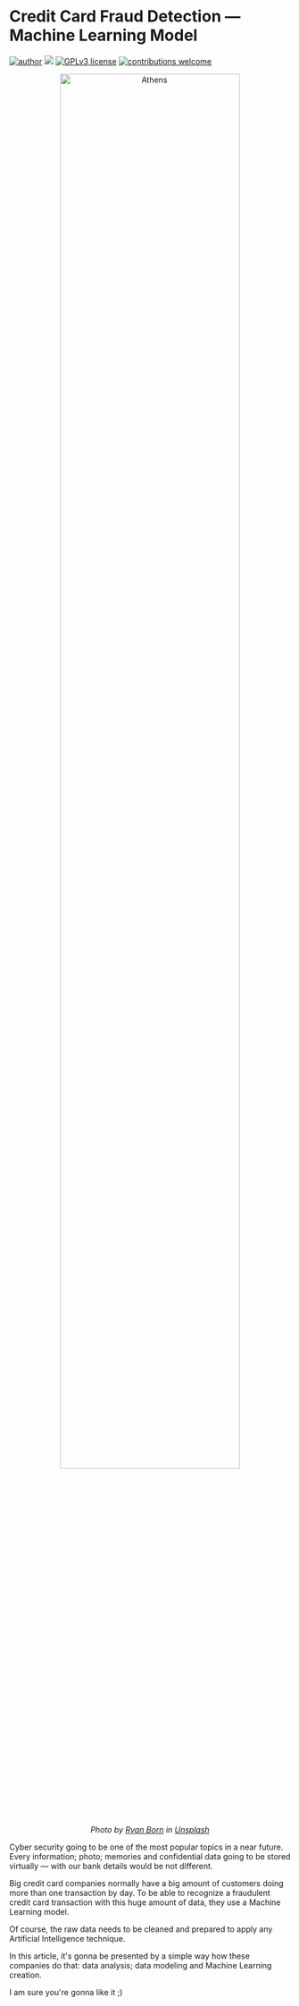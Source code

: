 # Credit Card Fraud Detection — Machine Learning Model

[![author](https://img.shields.io/badge/author-caiommoreno-red.svg)](https://www.linkedin.com/in/caio-m-moreno-293364156/) [![](https://img.shields.io/badge/python-3.8+-blue.svg)](https://www.python.org/downloads/release/python-385/) [![GPLv3 license](https://img.shields.io/badge/License-GPLv3-blue.svg)](http://perso.crans.org/besson/LICENSE.html) [![contributions welcome](https://img.shields.io/badge/contributions-welcome-brightgreen.svg?style=flat)](https://github.com/caiommoreno/fraud_detection_ML_analysis/issues)

<center>
<img alt="Athens" width="80%" src="https://images.unsplash.com/photo-1430276084627-789fe55a6da0?ixlib=rb-1.2.1&ixid=eyJhcHBfaWQiOjEyMDd9&auto=format&fit=crop&w=752&q=80">

*Photo by [
Ryan Born](https://unsplash.com/@b0rno) in [Unsplash](https://unsplash.com/)*
</center>

Cyber security going to be one of the most popular topics in a near future. Every information; photo; memories and confidential data going to be stored virtually — with our bank details would be not different.

Big credit card companies normally have a big amount of customers doing more than one transaction by day. To be able to recognize a fraudulent credit card transaction with this huge amount of data, they use a Machine Learning model.

Of course, the raw data needs to be cleaned and prepared to apply any Artificial Intelligence technique.

In this article, it's gonna be presented by a simple way how these companies do that: data analysis; data modeling and Machine Learning creation.

I am sure you're gonna like it ;)
